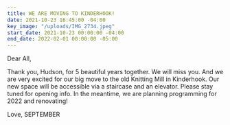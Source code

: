 ```yaml
---
title: WE ARE MOVING TO KINDERHOOK!
date: 2021-10-23 16:45:00 -04:00
key_image: "/uploads/IMG_2734.jpeg"
start_date: 2021-10-23 00:00:00 -04:00
end_date: 2022-02-01 00:00:00 -05:00
---
```


Dear All,

Thank you, Hudson, for 5 beautiful years together. We will miss you. And we are very excited for our big move to the old Knitting Mill in Kinderhook. Our new space will be accessible via a staircase and an elevator. Please stay tuned for opening info. In the meantime, we are planning programming for 2022 and renovating!

Love,
SEPTEMBER